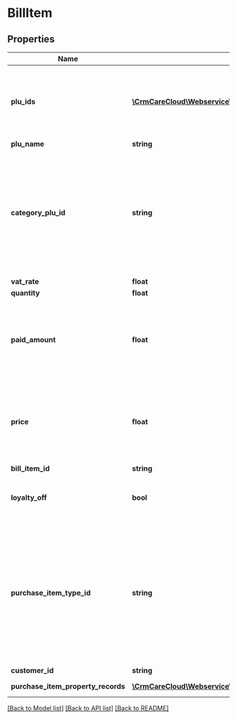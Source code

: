 # BillItem

## Properties
Name | Type | Description | Notes
------------ | ------------- | ------------- | -------------
**plu_ids** | [**\CrmCareCloud\Webservice\RestApi\Client\Model\PluId[]**](PluId.md) | An array of all available pluIds from the particular product lists (default is Product ID from Global product list (consist cleaned data - unique ID of every product across all POS systems)). | 
**plu_name** | **string** | Product name. | 
**category_plu_id** | **string** | Product group ID identify the product group in the system outside of CareCloud (POS, e-shop, etc.). Consist cleaned data - unique ID of every product group across all POS systems. This parameter needs to be set only if product learning is activated. If not set during product learning the default product group will be used. | [optional] 
**vat_rate** | **float** | VAT rate of the item. | 
**quantity** | **float** | Quantity of product. | 
**paid_amount** | **float** | Real money value (unit price * quantity) paid by the customer (The value for a pharmaceutical client could have a copayment for drug prescription or money value of drugs not covered by an insurer). | 
**price** | **float** | Value of parameter \&quot;paid_amount\&quot;. In the case of a pharmaceutical client, add to the value of \&quot;paid_amount\&quot; a value of money covered by the customer  health insurance. | 
**bill_item_id** | **string** | ID of the bill item. | 
**loyalty_off** | **bool** | Switch off all loyalty benefits (points, discounts- instant and campaign prices, vouchers) on the item. | 
**purchase_item_type_id** | **string** | Type of the purchase item from resource [purchase-item-types](https://carecloud.readme.io/reference/getpurchaseitemtypes).There is a distinction between a purchase in an e-shop, in a brick-and-mortar store, a mobile application, or a cancellation of the purchase. It also differentiates purchases without the possibility of applying loyalty benefits from ordinary purchases or from purchases with the application of loyalty points. | 
**customer_id** | **string** | The ID of the customer. | [optional] 
**purchase_item_property_records** | [**\CrmCareCloud\Webservice\RestApi\Client\Model\PropertyRecord[]**](PropertyRecord.md) | List of properties for the purchase item. | [optional] 

[[Back to Model list]](../../README.md#documentation-for-models) [[Back to API list]](../../README.md#documentation-for-api-endpoints) [[Back to README]](../../README.md)

